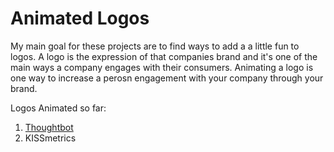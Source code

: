 Animated Logos
======================

My main goal for these projects are to find ways to add a a little fun to logos. A logo is the expression of that companies brand and it's one of the main ways a company engages with their consumers. Animating a logo is one way to increase a perosn engagement with your company through your brand.

Logos Animated so far:

1. [Thoughtbot](google.com)
2. KISSmetrics
